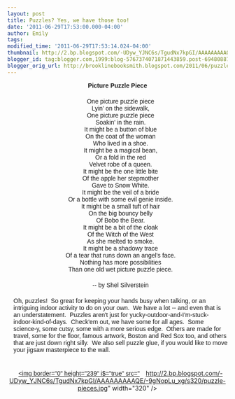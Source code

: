 ```yaml
---
layout: post
title: Puzzles? Yes, we have those too!
date: '2011-06-29T17:53:00.000-04:00'
author: Emily
tags: 
modified_time: '2011-06-29T17:53:14.024-04:00'
thumbnail: http://2.bp.blogspot.com/-UDyw_YJNC6s/TgudNx7kpGI/AAAAAAAAAQE/-9gNopLu_xg/s72-c/puzzle-pieces.jpg
blogger_id: tag:blogger.com,1999:blog-5767374071871443859.post-6948088769838290334
blogger_orig_url: http://brooklinebooksmith.blogspot.com/2011/06/puzzles-yes-we-have-those-too.html
---
```


<span style="font-family: Arial, Helvetica, sans-serif;"> </span><div style="text-align: center;"><span style="font-family: Arial, Helvetica, sans-serif;"><strong>Picture Puzzle Piece</strong></span></div><div style="font-family: Arial; padding-left: 14px; padding-top: 20px; text-align: center;"><span style="font-family: Arial, Helvetica, sans-serif;">One picture puzzle piece<br />Lyin' on the sidewalk,<br />One picture puzzle piece<br />Soakin' in the rain.<br />It might be a button of blue<br />On the coat of the woman<br />Who lived in a shoe.<br />It might be a magical bean,<br />Or a fold in the red<br />Velvet robe of a queen.<br />It might be the one little bite<br />Of the apple her stepmother<br />Gave to Snow White.<br />It might be the veil of a bride<br />Or a bottle with some evil genie inside.<br />It might be a small tuft of hair<br />On the big bouncy belly<br />Of Bobo the Bear.<br />It might be a bit of the cloak<br />Of the Witch of the West<br />As she melted to smoke.<br />It might be a shadowy trace<br />Of a tear that runs down an angel's face.<br />Nothing has more possibilities<br />Than one old wet picture puzzle piece. </span></div><div style="font-family: Arial; padding-left: 14px; padding-top: 20px; text-align: center;"><span style="font-family: Arial, Helvetica, sans-serif;">-- by Shel Silverstein</span></div><div style="padding-left: 14px; padding-top: 20px; text-align: left;"><span style="font-family: Arial, Helvetica, sans-serif;">Oh, puzzles!&nbsp; So great for keeping your hands busy when talking, or an intriguing indoor activity to do on your own.&nbsp; We have a lot -- and even that is an understatement.&nbsp; Puzzles aren't just for yucky-outdoor-and-I'm-stuck-indoor-kind-of-days.&nbsp; Check'em out, we have some for all ages.&nbsp; Some science-y, some cutsy, some with a more serious edge.&nbsp; Others are made for travel, some for the floor, famous artwork, Boston and&nbsp;Red Sox too,&nbsp;and others that are just down right silly.&nbsp; We also sell puzzle glue, if you would like to move your jigsaw&nbsp;masterpiece&nbsp;to the wall.</span></div><div style="padding-left: 14px; padding-top: 20px; text-align: left;"><span style="font-family: Arial, Helvetica, sans-serif;"></span>&nbsp;</div><div class="separator" style="clear: both; text-align: center;"><a href="http://2.bp.blogspot.com/-UDyw_YJNC6s/TgudNx7kpGI/AAAAAAAAAQE/-9gNopLu_xg/s1600/puzzle-pieces.jpg" imageanchor="1" style="margin-left: 1em; margin-right: 1em;"><span style="font-family: Arial, Helvetica, sans-serif;"><img border="0" height="239" i$="true" src="http://2.bp.blogspot.com/-UDyw_YJNC6s/TgudNx7kpGI/AAAAAAAAAQE/-9gNopLu_xg/s320/puzzle-pieces.jpg" width="320" /></span></a></div><div style="padding-left: 14px; padding-top: 20px; text-align: left;"><span style="font-family: Arial, Helvetica, sans-serif;"><!-- AddThis Button BEGIN --></span></div>
